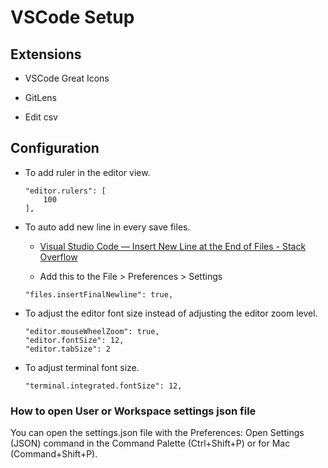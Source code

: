 # VSCode Setup

## Extensions

- VSCode Great Icons

- GitLens

- Edit csv

## Configuration

- To add ruler in the editor view.

    ```text
    "editor.rulers": [
        100
    ],
    ```

- To auto add new line in every save files.

  - [Visual Studio Code — Insert New Line at the End of Files - Stack Overflow](https://stackoverflow.com/questions/44704968/visual-studio-code-insert-new-line-at-the-end-of-files)

  - Add this to the File > Preferences > Settings

   ```text
   "files.insertFinalNewline": true,
   ```

- To adjust the editor font size instead of adjusting the editor zoom level.

  ```text
  "editor.mouseWheelZoom": true,
  "editor.fontSize": 12,
  "editor.tabSize": 2
  ```

- To adjust terminal font size.

  ```text
  "terminal.integrated.fontSize": 12,
  ```
### How to open User or Workspace settings json file

You can open the settings.json file with the Preferences: Open Settings (JSON) command in the Command Palette (Ctrl+Shift+P) or for Mac (Command+Shift+P).

